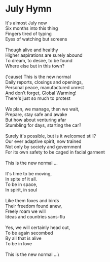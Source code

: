 # July Hymn

It's almost July now\
Six months into this thing\
Fingers tired of typing\
Eyes of watching but screens\
\
Though alive and healthy\
Higher aspirations are surely abound\
To dream, to desire, to be found\
Where else but in this town?\
\
('cause) This is the new normal\
Daily reports, closings and openings,\
Personal peace, manufactured unrest\
And don’t forget, Global Warming!\
There's just so much to protest\
\
We plan, we manage, then we wait,\
Prepare, stay safe and awake\
But how about venturing afar\
Stumbling for days, starting the car?\
\
Surely it's possible, but is it welcomed still?\
Our ever adaptive spirit, now trained\
Not only by society and government\
For its own safety to be caged in facial garment\
\
This is the new normal ...\
\
It's time to be moving,\
In spite of it all.\
To be in space,\
In spirit, in soul\
\
Like them foxes and birds\
Their freedom found anew,\
Freely roam we will\
Ideas and countries sans-flu\
\
Yes, we will certainly head out,\
To be again secombed\
By all that is alive\
To be in love\
\
This is the new normal ...\

